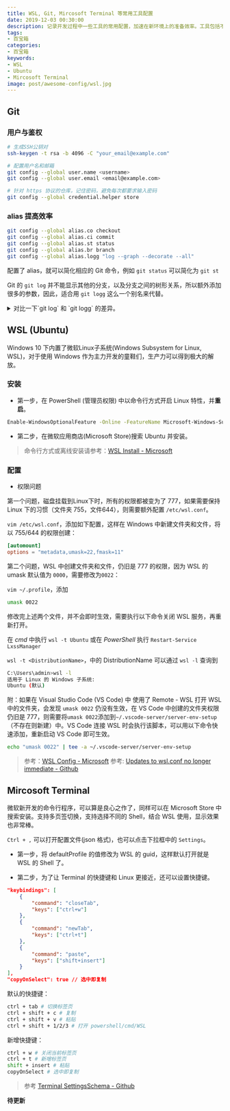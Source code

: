 ```yaml
---
title: WSL, Git, Mircosoft Terminal 等常用工具配置
date: 2019-12-03 00:30:00
description: 记录开发过程中一些工具的常用配置，加速在新环境上的准备效率。工具包括不限于微软 Linux 子系统 Ubuntu (WSL, WSL2), Git, 微软最新发布的命令行神器( Mircosoft Terminal )等。
tags:
- 百宝箱
categories:
- 百宝箱
keywords:
- WSL
- Ubuntu
- Mircosoft Terminal
image: post/awesome-config/wsl.jpg
---
```


## Git

### 用户与鉴权

```bash
# 生成SSH公钥对
ssh-keygen -t rsa -b 4096 -C "your_email@example.com"

# 配置用户名和邮箱
git config --global user.name <username>
git config --global user.email <email@example.com>

# 针对 https 协议的仓库，记住密码，避免每次都要求输入密码
git config --global credential.helper store
```

### alias 提高效率

```bash
git config --global alias.co checkout
git config --global alias.ci commit
git config --global alias.st status
git config --global alias.br branch
git config --global alias.logg "log --graph --decorate --all"
```

配置了 alias，就可以简化相应的 Git 命令，例如 `git status` 可以简化为 `git st`

Git 的 `git log` 并不能显示其他的分支，以及分支之间的树形关系，所以额外添加很多的参数，因此，适合用 `git logg` 这么一个别名来代替。


<details>
<summary>对比一下`git log` 和 `git logg` 的差异。</summary>
<div>


`git log` 不能够显示分支之间的树形关系，`git logg`可以。

```bash
commit 68b7f2f13b73cfdaeadc022eb02181714449186c (HEAD -> master, origin/master, origin/HEAD)
Author: geektutu <geektutu@example.com>
Date:   Mon Nov 25 00:08:01 2019 +0800

    fix title

commit b65de90b15ef78c12b2ac9346520c873504b361c
Author: geektutu <geektutu@example.com>
Date:   Mon Nov 25 00:01:13 2019 +0800

    add quick rust
```

```bash
$ git logg
* commit 68b7f2f (HEAD -> master, origin/master, origin/HEAD)
| Author: geektutu <geektutu@example.com>
| Date:   Mon Nov 25 00:08:01 2019 +0800
|
|     fix title
|
| * commit 01dfa04 (origin/dependabot/npm_and_yarn/lodash-4.17.15)
|/  Author: dependabot[bot] <49699333+dependabot[bot]@users.noreply.github.com>
|   Date:   Sun Nov 24 16:01:47 2019 +000
```

结合 `--oneline` 参数很方便地浏览提交记录。

```bash
$ git logg --oneline
* 68b7f2f (HEAD -> master, origin/master, origin/HEAD) fix title
| * 01dfa04 (origin/dependabot/npm_and_yarn/lodash-4.17.15) Bump lodash from 4.17.11 to 4.17.15
|/
| * 387e6da (origin/dependabot/npm_and_yarn/lodash.merge-4.6.2) Bump lodash.merge from 4.6.1 to 4.6.2
|/
| * 32a2929 (origin/dependabot/npm_and_yarn/mixin-deep-1.3.2) Bump mixin-deep from 1.3.1 to 1.3.2
|/
* b65de90 add quick rust
* 228f94a update comments.js
...
```

</div>
</details>

## WSL (Ubuntu)

Windows 10 下内置了微软Linux子系统(Windows Subsystem for Linux, WSL)，对于使用 Windows 作为主力开发的童鞋们，生产力可以得到极大的解放。

### 安装

- 第一步，在 PowerShell (管理员权限) 中以命令行方式开启 Linux 特性，并**重启**。

```bash
Enable-WindowsOptionalFeature -Online -FeatureName Microsoft-Windows-Subsystem-Linux
```

- 第二步，在微软应用商店(Microsoft Store)搜索 Ubuntu 并安装。

> 命令行方式或离线安装请参考：[WSL Install - Microsoft](https://docs.microsoft.com/en-us/windows/wsl/install-win10)

### 配置

- 权限问题

第一个问题，磁盘挂载到Linux下时，所有的权限都被变为了 777，如果需要保持 Linux 下的习惯（文件夹 755，文件644），则需要额外配置 `/etc/wsl.conf`。

`vim /etc/wsl.conf`，添加如下配置，这样在 Windows 中新建文件夹和文件，将以 755/644 的权限创建：

```conf
[automount]
options = "metadata,umask=22,fmask=11"
```

第二个问题，WSL 中创建文件夹和文件，仍旧是 777 的权限，因为 WSL 的 umask 默认值为 `0000`，需要修改为`0022`：

`vim ~/.profile`，添加

```bash
umask 0022
```

修改完上述两个文件，并不会即时生效，需要执行以下命令关闭 WSL 服务，再重新打开。 

在 *cmd* 中执行 `wsl -t Ubuntu` 或在 *PowerShell* 执行 `Restart-Service LxssManager`

`wsl -t <DistributionName>`，中的 DistributionName 可以通过 `wsl -l` 查询到

```bash
C:\Users\admin>wsl -l
适用于 Linux 的 Windows 子系统:
Ubuntu (默认)
```

附：如果在 Visual Studio Code (VS Code) 中 使用了 Remote - WSL 打开 WSL 中的文件夹，会发现 `umask 0022` 仍没有生效，在 VS Code 中创建的文件夹权限仍旧是 777，则需要将`umask 0022`添加到`~/.vscode-server/server-env-setup`（不存在则新建）中。VS Code 连接 WSL 时会执行该脚本，可以用以下命令快速添加，重新启动 VS Code 即可生效。

```bash
echo "umask 0022" | tee -a ~/.vscode-server/server-env-setup
```

> 参考：[WSL Config - Microsoft](https://docs.microsoft.com/en-us/windows/wsl/wsl-config)
> 参考: [Updates to wsl.conf no longer immediate - Github](https://github.com/microsoft/WSL/issues/3994)

## Mircosoft Terminal

微软新开发的命令行程序，可以算是良心之作了，同样可以在 Microsoft Store 中搜索安装。支持多页签切换，支持选择不同的 Shell，结合 WSL 使用，显示效果也非常棒。

`Ctrl + ,` 可以打开配置文件(json 格式)，也可以点击下拉框中的 `Settings`。

- 第一步，将 defaultProfile 的值修改为 WSL 的 guid，这样默认打开就是 WSL 的 Shell 了。

- 第二步，为了让 Terminal 的快捷键和 Linux 更接近，还可以设置快捷键。

```json
"keybindings": [
    {
        "command": "closeTab",
        "keys": ["ctrl+w"]
    },
    {
        "command": "newTab",
        "keys": ["ctrl+t"]
    },
    {
        "command": "paste",
        "keys": ["shift+insert"]
    }
],
"copyOnSelect": true // 选中即复制
```

默认的快捷键：

```bash
ctrl + tab # 切换标签页
ctrl + shift + c # 复制
ctrl + shift + v # 粘贴
ctrl + shift + 1/2/3 # 打开 powershell/cmd/WSL
```

新增快捷键：

```bash
ctrl + w # 关闭当前标签页
ctrl + t # 新增标签页
shift + insert # 粘贴
copyOnSelect # 选中即复制
```

> 参考 [Terminal SettingsSchema - Github](https://github.com/microsoft/terminal/blob/master/doc/cascadia/SettingsSchema.md)

**待更新**